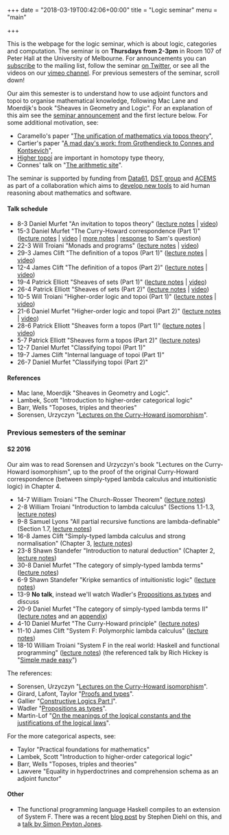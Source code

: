 +++
date = "2018-03-19T00:42:06+00:00"
title = "Logic seminar"
menu = "main"

+++

This is the webpage for the logic seminar, which is about logic, categories and computation. The seminar is on **Thursdays from 2-3pm** in Room 107 of Peter Hall at the University of Melbourne. For announcements you can [subscribe](http://www.tinyletter.com/dmurfet) to the mailing list, follow the seminar [on Twitter](https://twitter.com/chseminar?lang=en), or see all the videos on our [vimeo channel](https://vimeo.com/channels/1356315). For previous semesters of the seminar, scroll down!

Our aim this semester is to understand how to use adjoint functors and topoi to organise mathematical knowledge, following Mac Lane and Moerdijk's book "Sheaves in Geometry and Logic". For an explanation of this aim see the [seminar announcement](http://therisingsea.org/notes/seminar-2018-sem1.pdf) and the first lecture below. For some additional motivation, see:

  * Caramello's paper "[The unification of mathematics via topos theory](https://arxiv.org/abs/1006.3930)",
  * Cartier's paper "[A mad day's work: from Grothendieck to Connes and Kontsevich](http://www.ams.org/journals/bull/2001-38-04/S0273-0979-01-00913-2/home.html)",
  * [Higher topoi](https://ncatlab.org/nlab/show/%28infinity%2C1%29-topos) are important in homotopy type theory,
  * Connes' talk on "[The arithmetic site](https://www.youtube.com/watch?v=FaGXxXuRhBI)".
  
The seminar is supported by funding from [Data61](https://www.data61.csiro.au/), [DST group](https://www.dst.defence.gov.au/) and [ACEMS](https://acems.org.au/home) as part of a collaboration which aims to [develop new tools](http://therisingsea.org/notes/fmme.pdf) to aid human reasoning about mathematics and software.
  
#### Talk schedule

  * 8-3 Daniel Murfet "An invitation to topos theory" ([lecture notes](http://therisingsea.org/notes/ch2018-lecture1.pdf) | [video](https://vimeo.com/259518045))
  * 15-3 Daniel Murfet "The Curry-Howard correspondence (Part 1)" ([lecture notes](http://therisingsea.org/notes/ch2018-lecture2.pdf) | [video](https://vimeo.com/260227984) | [more notes](http://therisingsea.org/notes/talk-ch.pdf) | [response](http://therisingsea.org/notes/samq.pdf) to Sam's question)
  * 22-3 Will Troiani "Monads and programs" ([lecture notes](http://therisingsea.org/notes/ch2018-lecture3.pdf) | [video](https://vimeo.com/261278443))
  * 29-3 James Clift "The definition of a topos (Part 1)" ([lecture notes](http://therisingsea.org/notes/ch2018-lecture4.pdf) | [video](https://vimeo.com/262515533))
  * 12-4 James Clift "The definition of a topos (Part 2)" ([lecture notes](http://therisingsea.org/notes/ch2018-lecture4.pdf) | [video](https://vimeo.com/264398841))
  * 19-4 Patrick Elliott "Sheaves of sets (Part 1)" ([lecture notes](http://therisingsea.org/notes/ch2018-lecture6.pdf) | [video](https://vimeo.com/268009512))
  * 26-4 Patrick Elliott "Sheaves of sets (Part 2)" ([lecture notes](http://therisingsea.org/notes/ch2018-lecture7.pdf) | [video](https://vimeo.com/268205555))
  * 10-5 Will Troiani "Higher-order logic and topoi (Part 1)" ([lecture notes](http://therisingsea.org/notes/ch2018-lecture8.pdf) | [video](https://vimeo.com/269326119))
  * 21-6 Daniel Murfet "Higher-order logic and topoi (Part 2)" ([lecture notes](http://therisingsea.org/notes/ch2018-lecture9.pdf) | [video](https://vimeo.com/276873346))
  * 28-6 Patrick Elliott "Sheaves form a topos (Part 1)" ([lecture notes](http://therisingsea.org/notes/ch2018-lecture10.pdf) | [video](https://vimeo.com/277558756))
  * 5-7 Patrick Elliott "Sheaves form a topos (Part 2)" ([lecture notes](http://therisingsea.org/notes/ch2018-lecture11.pdf))
  * 12-7 Daniel Murfet "Classifying topoi (Part 1)"
  * 19-7 James Clift "Internal language of topoi (Part 1)"
  * 26-7 Daniel Murfet "Classifying topoi (Part 2)"
  
#### References

  * Mac lane, Moerdijk "Sheaves in Geometry and Logic".
  * Lambek, Scott "Introduction to higher-order categorical logic"
  * Barr, Wells "Toposes, triples and theories" 
  * Sorensen, Urzyczyn "[Lectures on the Curry-Howard isomorphism](https://www.elsevier.com/books/lectures-on-the-curry-howard-isomorphism/sorensen/978-0-444-52077-7)".
  
### Previous semesters of the seminar
  
#### S2 2016

Our aim was to read Sorensen and Urzyczyn's book "Lectures on the Curry-Howard isomorphism", up to the proof of the original Curry-Howard correspondence (between simply-typed lambda calculus and intuitionistic logic) in Chapter 4.

  * 14-7 William Troiani "The Church-Rosser Theorem" ([lecture notes](http://therisingsea.org/notes/talk-will-churchrosser.pdf))
  * 2-8 William Troiani "Introduction to lambda calculus" (Sections 1.1-1.3, [lecture notes](http://therisingsea.org/notes/talk-will-lambda.pdf))
  * 9-8 Samuel Lyons "All partial recursive functions are lambda-definable" (Section 1.7, [lecture notes](http://therisingsea.org/notes/talk-sam-definable.pdf))
  * 16-8 James Clift "Simply-typed lambda calculus and strong normalisation" (Chapter 3, [lecture notes](http://therisingsea.org/notes/talk-james-simplytyped.pdf))
  * 23-8 Shawn Standefer "Introduction to natural deduction" (Chapter 2, [lecture notes](http://therisingsea.org/notes/talk-shawn-introintuit.pdf))
  * 30-8 Daniel Murfet "The category of simply-typed lambda terms" ([lecture notes](http://therisingsea.org/notes/talk-catsimplytyped.pdf))
  * 6-9 Shawn Standefer "Kripke semantics of intuitionistic logic" ([lecture notes](http://therisingsea.org/notes/talk-shawn-kripke.pdf))
  * 13-9 **No talk**, instead we'll watch Wadler's [Propositions as types](https://www.youtube.com/watch?v=IOiZatlZtGU) and discuss
  * 20-9 Daniel Murfet "The category of simply-typed lambda terms II" ([lecture notes](http://therisingsea.org/notes/talk-catsimplytyped2.pdf) and an [appendix](http://therisingsea.org/notes/talk-catsimplytyped2-cuts.pdf))
  * 4-10 Daniel Murfet "The Curry-Howard principle" ([lecture notes](http://therisingsea.org/notes/talk-ch.pdf))
  * 11-10 James Clift "System F: Polymorphic lambda calculus" ([lecture notes](http://therisingsea.org/notes/talk-james-systemF.pdf))
  * 18-10 William Troiani "System F in the real world: Haskell and functional programming" ([lecture notes](http://therisingsea.org/notes/talk-will-haskell.pdf)) (the referenced talk by Rich Hickey is "[Simple made easy](https://www.infoq.com/presentations/Simple-Made-Easy)")
  
The references:

  * Sorensen, Urzyczyn "[Lectures on the Curry-Howard isomorphism](http://bookzz.org/s/?q=Lectures+on+the+Curry-Howard+Isomorphism&yearFrom=&yearTo=&language=&extension=&t=0)".
  * Girard, Lafont, Taylor "[Proofs and types](http://www.paultaylor.eu/stable/prot.pdf)".
  * Gallier "[Constructive Logics Part I](https://ai2-s2-pdfs.s3.amazonaws.com/55ec/dffd387d44e3d939a8a7dacf7c655a84a793.pdf)".
  * Wadler "[Propositions as types](http://homepages.inf.ed.ac.uk/wadler/papers/propositions-as-types/propositions-as-types.pdf)".
  * Martin-Lof "[On the meanings of the logical constants and the justifications of the logical laws](https://www.andrew.cmu.edu/user/ulrikb/80-518-818/MartinLof83.pdf)".
  
For the more categorical aspects, see:

  * Taylor "Practical foundations for mathematics"
  * Lambek, Scott "Introduction to higher-order categorical logic"
  * Barr, Wells "Toposes, triples and theories"
  * Lawvere "Equality in hyperdoctrines and comprehension schema as an adjoint functor"

#### Other

* The functional programming language Haskell compiles to an extension of System F. There was a recent [blog post](http://www.stephendiehl.com/posts/ghc_03.html) by Stephen Diehl on this, and a [talk by Simon Peyton Jones](https://www.youtube.com/watch?v=uR_VzYxvbxg).

